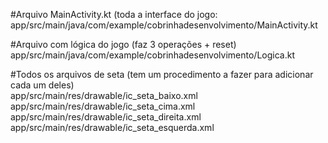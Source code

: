 #Arquivo MainActivity.kt (toda a interface do jogo:  
app/src/main/java/com/example/cobrinhadesenvolvimento/MainActivity.kt  

#Arquivo com lógica do jogo (faz 3 operações + reset)  
app/src/main/java/com/example/cobrinhadesenvolvimento/Logica.kt  

#Todos os arquivos de seta (tem um procedimento a fazer para adicionar cada um deles)  
app/src/main/res/drawable/ic_seta_baixo.xml  
app/src/main/res/drawable/ic_seta_cima.xml  
app/src/main/res/drawable/ic_seta_direita.xml  
app/src/main/res/drawable/ic_seta_esquerda.xml  
